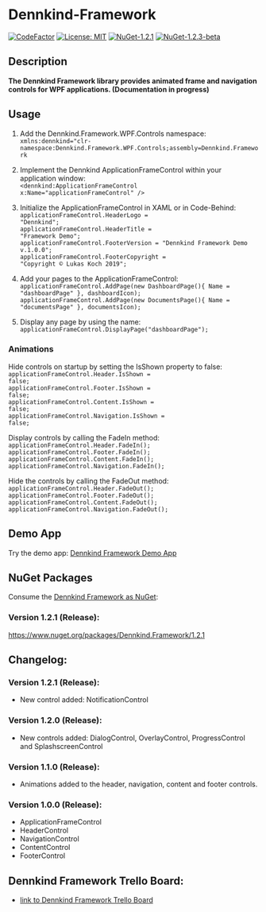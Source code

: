 # Dennkind-Framework
[![CodeFactor](https://www.codefactor.io/repository/github/dennkind/dennkind-framework/badge/master)](https://www.codefactor.io/repository/github/dennkind/dennkind-framework/overview/master)
[![License: MIT](https://img.shields.io/badge/License-MIT-yellow.svg)](https://github.com/Dennkind/Dennkind-Framework/blob/master/LICENSE)
[![NuGet-1.2.1](https://img.shields.io/badge/NuGet-v.1.2.1-green)](https://www.nuget.org/packages/Dennkind.Framework/1.2.1)
[![NuGet-1.2.3-beta](https://img.shields.io/badge/NuGet-v.1.2.3--beta-orange)](https://www.nuget.org/packages/Dennkind.Framework/1.2.3-beta)

## Description
<b>The Dennkind Framework library provides animated frame and navigation controls for WPF applications. (Documentation in progress)</b>

## Usage
1. Add the Dennkind.Framework.WPF.Controls namespace:<br />
<code>xmlns:dennkind="clr-namespace:Dennkind.Framework.WPF.Controls;assembly=Dennkind.Framework</code>

2. Implement the Dennkind ApplicationFrameControl within your application window:<br />
<code><dennkind:ApplicationFrameControl x:Name="applicationFrameControl" /></code>

3. Initialize the ApplicationFrameControl in XAML or in Code-Behind:<br />
<code>applicationFrameControl.HeaderLogo = "Dennkind";</code><br />
<code>applicationFrameControl.HeaderTitle = "Framework Demo";</code><br />
<code>applicationFrameControl.FooterVersion = "Dennkind Framework Demo v.1.0.0";</code><br />
<code>applicationFrameControl.FooterCopyright = "Copyright © Lukas Koch 2019";</code>

4. Add your pages to the ApplicationFrameControl:<br />
<code>applicationFrameControl.AddPage(new DashboardPage(){ Name = "dashboardPage" }, dashboardIcon);</code><br />
<code>applicationFrameControl.AddPage(new DocumentsPage(){ Name = "documentsPage" }, documentsIcon);</code>

5. Display any page by using the name:<br />
<code>applicationFrameControl.DisplayPage("dashboardPage");</code>

### Animations 
Hide controls on startup by setting the IsShown property to false:<br />
<code>applicationFrameControl.Header.IsShown = false;</code><br />
<code>applicationFrameControl.Footer.IsShown = false;</code><br />
<code>applicationFrameControl.Content.IsShown = false;</code><br />
<code>applicationFrameControl.Navigation.IsShown = false;</code><br />

Display controls by calling the FadeIn method:<br />
<code>applicationFrameControl.Header.FadeIn();</code><br />
<code>applicationFrameControl.Footer.FadeIn();</code><br />
<code>applicationFrameControl.Content.FadeIn();</code><br />
<code>applicationFrameControl.Navigation.FadeIn();</code><br />

Hide the controls by calling the FadeOut method:<br />
<code>applicationFrameControl.Header.FadeOut();</code><br />
<code>applicationFrameControl.Footer.FadeOut();</code><br />
<code>applicationFrameControl.Content.FadeOut();</code><br />
<code>applicationFrameControl.Navigation.FadeOut();</code><br />

## Demo App
Try the demo app: [Dennkind Framework Demo App](https://github.com/Dennkind/Dennkind-Framework-Demo)

## NuGet Packages
Consume the [Dennkind Framework as NuGet](https://www.nuget.org/packages/Dennkind.Framework/1.2.0):<br />

### Version 1.2.1 (Release):
https://www.nuget.org/packages/Dennkind.Framework/1.2.1

## Changelog:
### Version 1.2.1 (Release):
- New control added: NotificationControl

### Version 1.2.0 (Release):
- New controls added: DialogControl, OverlayControl, ProgressControl and SplashscreenControl

### Version 1.1.0 (Release):
- Animations added to the header, navigation, content and footer controls.

### Version 1.0.0 (Release):
- ApplicationFrameControl
- HeaderControl
- NavigationControl
- ContentControl
- FooterControl

## Dennkind Framework Trello Board:
- [link to Dennkind Framework Trello Board](https://trello.com/b/RbvKbD10/dennkind-framework) 

